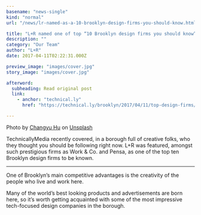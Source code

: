 ```yaml
---
basename: "news-single"
kind: "normal"
url: "/news/lr-named-as-a-10-brooklyn-design-firms-you-should-know.html"

title: "L+R named one of top “10 Brooklyn design firms you should know”"
description: ""
category: "Our Team"
author: "L+R"
date: 2017-04-11T02:22:31.000Z

preview_image: "images/cover.jpg"
story_image: "images/cover.jpg"

afterword:
  subheading: Read original post
  link:
    - anchor: "technical.ly"
      href: "https://technical.ly/brooklyn/2017/04/11/top-design-firms/"

---
```


Photo by [Changyu Hu](https://unsplash.com/photos/3mG7jRa4NnE?utm_source=unsplash&utm_medium=referral&utm_content=creditCopyText) on [Unsplash](https://unsplash.com/?utm_source=unsplash&utm_medium=referral&utm_content=creditCopyText)

TechnicallyMedia recently covered, in a borough full of creative folks, who they thought you should be following right now. L+R was featured, amongst such prestigious firms as Work & Co. and Pensa, as one of the top ten Brooklyn design firms to be known.

___

One of Brooklyn’s main competitive advantages is the creativity of the people who live and work here.

Many of the world’s best looking products and advertisements are born here, so it’s worth getting acquainted with some of the most impressive tech-focused design companies in the borough.
